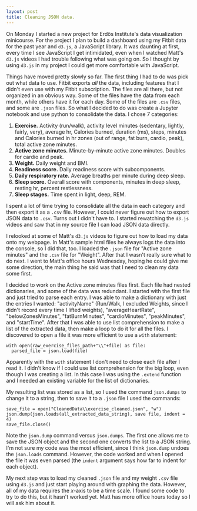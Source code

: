 ```yaml
---
layout: post
title: Cleaning JSON data.
---
```

On Monday I started a new project for Erdös Institute's data visualization minicourse.  For the project I plan to build a dashboard using my Fitbit data for the past year and `d3.js`, a JavaScript library.  It was daunting at first, every time I see JavaScript I get intimidated, even when I watched Matt's `d3.js` videos I had trouble following what was going on.  So I thought by using `d3.js` in my project I could get more comfortable with JavaScript.

Things have moved pretty slowly so far.  The first thing I had to do was pick out what data to use.  Fitbit exports _all_ the data, including features that I didn't even use with my Fitbit subscription.  The files are all there, but not organized in an obvious way.  Some of the files have the data from each month, while others have it for each day.  Some of the files are `.csv` files, and some are `.json` files.  So what I decided to do was create a Jupyter notebook and use python to consolidate the data.  I chose 7 categories:

1. **Exercise.**  Activity (run/walk), activity level minutes (sedentary, lightly, fairly, very), average hr, Calories burned, duration (ms), steps, minutes and Calories burned in hr zones (out of range, fat burn, cardio, peak), total active zone minutes.
2. **Active zone minutes.** Minute-by-minute active zone minutes.  Doubles for cardio and peak.
3. **Weight.** Daily weight and BMI.
4. **Readiness score.** Daily readiness score with subcomponents.
5. **Daily respiratory rate.** Average breaths per minute during deep sleep.
6. **Sleep score.** Overall score with components, minutes in deep sleep, resting hr, percent restlessness.
7. **Sleep stages.** Time spent in light, deep, REM.

I spent a lot of time trying to consolidate all the data in each category and then export it as a `.csv` file.  However, I could never figure out how to export JSON data to `.csv`.  Turns out I didn't have to.  I started rewatching the `d3.js` videos and saw that in my source file I can load JSON data directly.

I relooked at some of Matt's `d3.js` videos to figure out how to load my data onto my webpage.  In Matt's sample html files he always logs the data into the console, so I did that, too.  I loaded the `.json` file for "Active zone minutes" and the `.csv` file for "Weight".  After that I wasn't really sure what to do next.  I went to Matt's office hours Wednesday, hoping he could give me some direction, the main thing he said was that I need to clean my data some first.

I decided to work on the Active zone minutes files first.  Each file had nested dictionaries, and some of the data was redundant.  I started with the first file and just tried to parse each entry.  I was able to make a dictionary with just the entries I wanted: "activityName" (Run/Walk, I excluded Weights, since I didn't record every time I lifted weights), "averageHeartRate", "belowZonesMinutes", "fatBurnMinutes", "cardioMinutes", "peakMinutes", and "startTime".  After that I was able to use list comprehension to make a list of the extracted data, then make a loop to do it for all the files.  I discovered to open a file it was more efficient to use a `with` statement:
```
with open(raw_exercise_files_path+"\\"+file) as file:
  parsed_file = json.load(file)
```
Apparently with the `with` statement I don't need to close each file after I read it.  I didn't know if I could use list comprehension for the big loop, even though I was creating a list.  In this case I was using the `.extend` function and I needed an existing variable for the list of dictionaries.

My resulting list was stored as a list, so I used the command `json.dumps` to change it to a string, then to save it to a `.json` file I used the commands: 
```
save_file = open("CleanedData\\exercise_cleaned.json", "w")
json.dump(json.loads(all_extracted_data_string), save file, indent = 4)
save_file.close()
```
Note the `json.dump` command versus `json.dumps`.  The first one allows me to save the JSON object and the second one converts the list to a JSON string.  I'm not sure my code was the most efficient, since I think `json.dump` undoes the `json.loads` command.  However, the code worked and when I opened the file it was even parsed (the `indent` argument says how far to indent for each object).

My next step was to load my cleaned `.json` file and my weight `.csv` file using `d3.js` and just start playing around with graphing the data.  However, all of my data requires the $x$-axis to be a time scale.  I found some code to try to do this, but it hasn't worked yet.  Matt has more office hours today so I will ask him about it.
